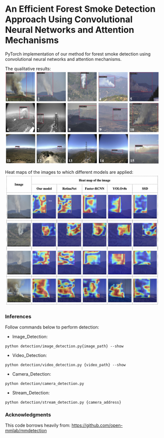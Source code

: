 # An Efficient Forest Smoke Detection Approach Using Convolutional Neural Networks and Attention Mechanisms

PyTorch implementation of our method for forest smoke detection using convolutional neural networks and attention mechanisms.

The qualitative results:
![Alt text](results/result1.png)

Heat maps of the images to which different models are applied:
![Alt text](results/gradcam.png)

### Inferences
Follow commands below to perform detection:

- Image_Detection:
```
python detection/image_detection.py{image_path} --show
```	
- Video_Detection:
```
python detection/video_detection.py {video_path} --show
```	
- Camera_Detection:
```
python detection/camera_detection.py
```	
- Stream_Detection:
```
python detection/stream_detection.py {camera_address}
```
### Acknowledgments
This code borrows heavily from: https://github.com/open-mmlab/mmdetection
